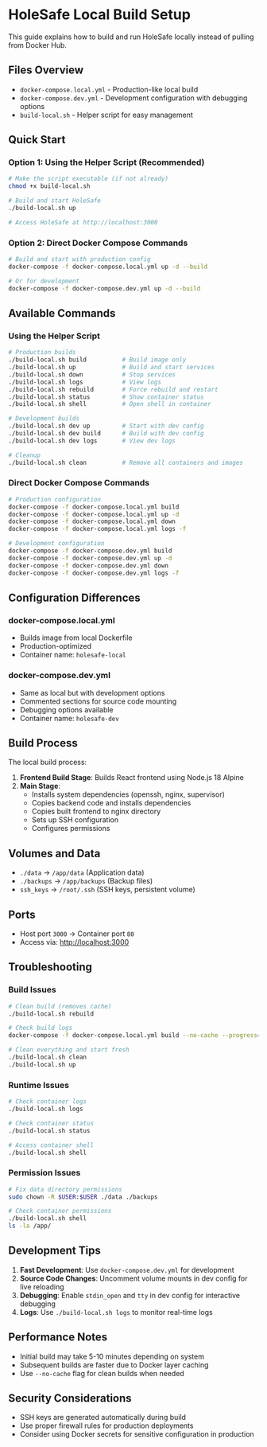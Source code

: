 # HoleSafe Local Build Setup

This guide explains how to build and run HoleSafe locally instead of pulling from Docker Hub.

## Files Overview

- `docker-compose.local.yml` - Production-like local build
- `docker-compose.dev.yml` - Development configuration with debugging options
- `build-local.sh` - Helper script for easy management

## Quick Start

### Option 1: Using the Helper Script (Recommended)

```bash
# Make the script executable (if not already)
chmod +x build-local.sh

# Build and start HoleSafe
./build-local.sh up

# Access HoleSafe at http://localhost:3000
```

### Option 2: Direct Docker Compose Commands

```bash
# Build and start with production config
docker-compose -f docker-compose.local.yml up -d --build

# Or for development
docker-compose -f docker-compose.dev.yml up -d --build
```

## Available Commands

### Using the Helper Script

```bash
# Production builds
./build-local.sh build          # Build image only
./build-local.sh up             # Build and start services
./build-local.sh down           # Stop services
./build-local.sh logs           # View logs
./build-local.sh rebuild        # Force rebuild and restart
./build-local.sh status         # Show container status
./build-local.sh shell          # Open shell in container

# Development builds
./build-local.sh dev up         # Start with dev config
./build-local.sh dev build      # Build with dev config
./build-local.sh dev logs       # View dev logs

# Cleanup
./build-local.sh clean          # Remove all containers and images
```

### Direct Docker Compose Commands

```bash
# Production configuration
docker-compose -f docker-compose.local.yml build
docker-compose -f docker-compose.local.yml up -d
docker-compose -f docker-compose.local.yml down
docker-compose -f docker-compose.local.yml logs -f

# Development configuration
docker-compose -f docker-compose.dev.yml build
docker-compose -f docker-compose.dev.yml up -d
docker-compose -f docker-compose.dev.yml down
docker-compose -f docker-compose.dev.yml logs -f
```

## Configuration Differences

### docker-compose.local.yml

- Builds image from local Dockerfile
- Production-optimized
- Container name: `holesafe-local`

### docker-compose.dev.yml

- Same as local but with development options
- Commented sections for source code mounting
- Debugging options available
- Container name: `holesafe-dev`

## Build Process

The local build process:

1. **Frontend Build Stage**: Builds React frontend using Node.js 18 Alpine
2. **Main Stage**:
   - Installs system dependencies (openssh, nginx, supervisor)
   - Copies backend code and installs dependencies
   - Copies built frontend to nginx directory
   - Sets up SSH configuration
   - Configures permissions

## Volumes and Data

- `./data` → `/app/data` (Application data)
- `./backups` → `/app/backups` (Backup files)
- `ssh_keys` → `/root/.ssh` (SSH keys, persistent volume)

## Ports

- Host port `3000` → Container port `80`
- Access via: <http://localhost:3000>

## Troubleshooting

### Build Issues

```bash
# Clean build (removes cache)
./build-local.sh rebuild

# Check build logs
docker-compose -f docker-compose.local.yml build --no-cache --progress=plain

# Clean everything and start fresh
./build-local.sh clean
./build-local.sh up
```

### Runtime Issues

```bash
# Check container logs
./build-local.sh logs

# Check container status
./build-local.sh status

# Access container shell
./build-local.sh shell
```

### Permission Issues

```bash
# Fix data directory permissions
sudo chown -R $USER:$USER ./data ./backups

# Check container permissions
./build-local.sh shell
ls -la /app/
```

## Development Tips

1. **Fast Development**: Use `docker-compose.dev.yml` for development
2. **Source Code Changes**: Uncomment volume mounts in dev config for live reloading
3. **Debugging**: Enable `stdin_open` and `tty` in dev config for interactive debugging
4. **Logs**: Use `./build-local.sh logs` to monitor real-time logs

## Performance Notes

- Initial build may take 5-10 minutes depending on system
- Subsequent builds are faster due to Docker layer caching
- Use `--no-cache` flag for clean builds when needed

## Security Considerations

- SSH keys are generated automatically during build
- Use proper firewall rules for production deployments
- Consider using Docker secrets for sensitive configuration in production

